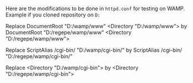 Here are the modifications to be done in `httpd.conf` for testing on WAMP. Example if you cloned repository on `D:`

Replace
    DocumentRoot "D:/wamp/www"
    <Directory "D:/wamp/www">
by
    DocumentRoot "D:/regepe/wamp/www"
    <Directory "D:/regepe/wamp/www">

Replace
    ScriptAlias /cgi-bin/ "D:/wamp/cgi-bin/"
by
    ScriptAlias /cgi-bin/ "D:/regepe/wamp/cgi-bin/"

Replace
    <Directory "D:/wamp/cgi-bin">
by
    <Directory "D:/regepe/wamp/cgi-bin">

